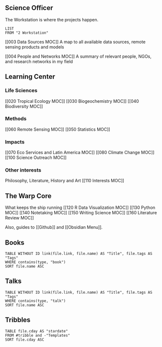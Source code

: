## Science Officer

The Workstation is where the projects happen.
```dataview
LIST
FROM "2 Workstation"
```

[[003 Data Sources MOC]]
A map to all available data sources, remote sensing products and models

[[004 People and Networks MOC]]
A summary of relevant people, NGOs, and research networks in my field

## Learning Center

### Life Sciences
[[020 Tropical Ecology MOC]]
[[030 Biogeochemistry MOC]]
[[040 Biodiversity MOC]]

### Methods
[[060 Remote Sensing MOC]]
[[050 Statistics MOC]]

### Impacts
[[070 Eco Services and Latin America MOC]]
[[080 Climate Change MOC]]
[[100 Science Outreach MOC]]

### Other interests
Philosophy, Literature, History and Art
[[110 Interests MOC]]

## The Warp Core
What keeps the ship running
[[120 R Data Visualization MOC]]
[[130 Python MOC]]
[[140 Notetaking MOC]]
[[150 Writing Science MOC]]
[[160 Literature Review MOC]]

Also, guides to [[Github]] and [[Obsidian Menu]].

## Books
```dataview
TABLE WITHOUT ID link(file.link, file.name) AS "Title", file.tags AS "Tags"
WHERE contains(type, "book")
SORT file.name ASC
```

## Talks
```dataview
TABLE WITHOUT ID link(file.link, file.name) AS "Title", file.tags AS "Tags"
WHERE contains(type, "talk")
SORT file.name ASC
```

## Tribbles

```dataview
TABLE file.cday AS "stardate"  
FROM #tribble and -"Templates"
SORT file.cday ASC
```

